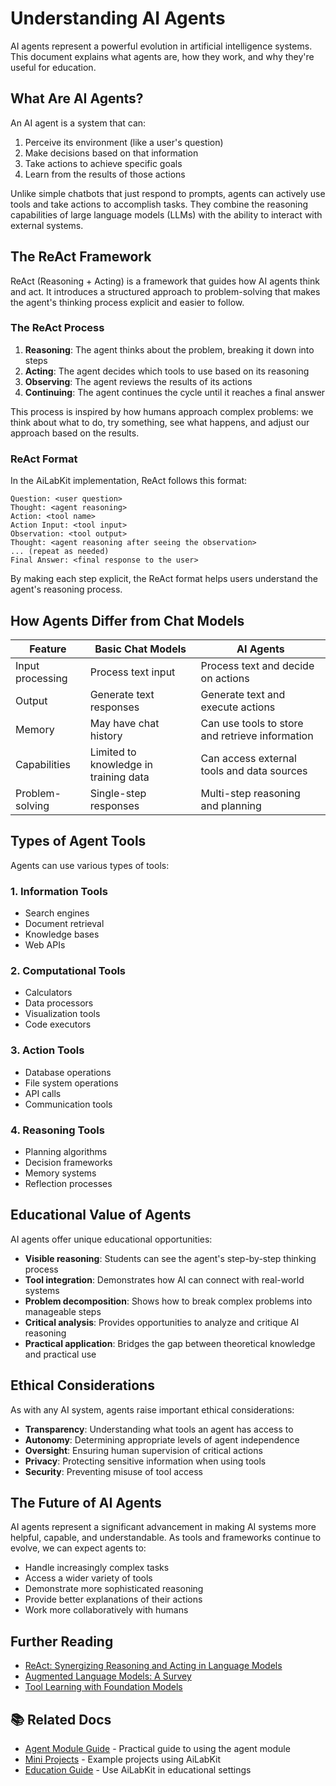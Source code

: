 # Understanding AI Agents

AI agents represent a powerful evolution in artificial intelligence systems. This document explains what agents are, how they work, and why they're useful for education.

## What Are AI Agents?

An AI agent is a system that can:

1. Perceive its environment (like a user's question)
2. Make decisions based on that information
3. Take actions to achieve specific goals
4. Learn from the results of those actions

Unlike simple chatbots that just respond to prompts, agents can actively use tools and take actions to accomplish tasks. They combine the reasoning capabilities of large language models (LLMs) with the ability to interact with external systems.

## The ReAct Framework

ReAct (Reasoning + Acting) is a framework that guides how AI agents think and act. It introduces a structured approach to problem-solving that makes the agent's thinking process explicit and easier to follow.

### The ReAct Process

1. **Reasoning**: The agent thinks about the problem, breaking it down into steps
2. **Acting**: The agent decides which tools to use based on its reasoning
3. **Observing**: The agent reviews the results of its actions
4. **Continuing**: The agent continues the cycle until it reaches a final answer

This process is inspired by how humans approach complex problems: we think about what to do, try something, see what happens, and adjust our approach based on the results.

### ReAct Format

In the AiLabKit implementation, ReAct follows this format:

```
Question: <user question>
Thought: <agent reasoning>
Action: <tool name>
Action Input: <tool input>
Observation: <tool output>
Thought: <agent reasoning after seeing the observation>
... (repeat as needed)
Final Answer: <final response to the user>
```

By making each step explicit, the ReAct format helps users understand the agent's reasoning process.

## How Agents Differ from Chat Models

| Feature | Basic Chat Models | AI Agents |
|---------|------------------|-----------|
| Input processing | Process text input | Process text and decide on actions |
| Output | Generate text responses | Generate text and execute actions |
| Memory | May have chat history | Can use tools to store and retrieve information |
| Capabilities | Limited to knowledge in training data | Can access external tools and data sources |
| Problem-solving | Single-step responses | Multi-step reasoning and planning |

## Types of Agent Tools

Agents can use various types of tools:

### 1. Information Tools
- Search engines
- Document retrieval
- Knowledge bases
- Web APIs

### 2. Computational Tools
- Calculators
- Data processors
- Visualization tools
- Code executors

### 3. Action Tools
- Database operations
- File system operations
- API calls
- Communication tools

### 4. Reasoning Tools
- Planning algorithms
- Decision frameworks
- Memory systems
- Reflection processes

## Educational Value of Agents

AI agents offer unique educational opportunities:

- **Visible reasoning**: Students can see the agent's step-by-step thinking process
- **Tool integration**: Demonstrates how AI can connect with real-world systems
- **Problem decomposition**: Shows how to break complex problems into manageable steps
- **Critical analysis**: Provides opportunities to analyze and critique AI reasoning
- **Practical application**: Bridges the gap between theoretical knowledge and practical use

## Ethical Considerations

As with any AI system, agents raise important ethical considerations:

- **Transparency**: Understanding what tools an agent has access to
- **Autonomy**: Determining appropriate levels of agent independence
- **Oversight**: Ensuring human supervision of critical actions
- **Privacy**: Protecting sensitive information when using tools
- **Security**: Preventing misuse of tool access

## The Future of AI Agents

AI agents represent a significant advancement in making AI systems more helpful, capable, and understandable. As tools and frameworks continue to evolve, we can expect agents to:

- Handle increasingly complex tasks
- Access a wider variety of tools
- Demonstrate more sophisticated reasoning
- Provide better explanations of their actions
- Work more collaboratively with humans

## Further Reading

- [ReAct: Synergizing Reasoning and Acting in Language Models](https://arxiv.org/abs/2210.03629)
- [Augmented Language Models: A Survey](https://arxiv.org/abs/2302.07842)
- [Tool Learning with Foundation Models](https://arxiv.org/abs/2304.08354)

## 📚 Related Docs

- [Agent Module Guide](agent-guide.md) - Practical guide to using the agent module
- [Mini Projects](projects/index.md) - Example projects using AiLabKit
- [Education Guide](education-guide.md) - Use AiLabKit in educational settings